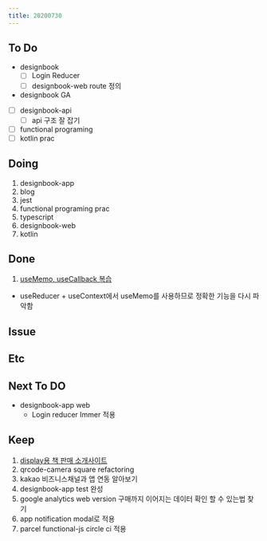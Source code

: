 ```yaml
---
title: 20200730
---
```


## To Do

- designbook
  - [ ] Login Reducer
  - [ ] designbook-web route 정의
- designbook GA
- [ ] designbook-api
  - [ ] api 구조 잘 잡기
- [ ] functional programing
- [ ] kotlin prac

## Doing

1. designbook-app
2. blog
3. jest
4. functional programing prac
5. typescript
6. designbook-web
7. kotlin

## Done

1. [useMemo, useCallback 복습](https://www.notion.so/React-memo-useMemo-useCallback-ded1a1adfac5432cb1e7017402b49c7a)

- useReducer + useContext에서 useMemo를 사용하므로 정확한 기능을 다시 파악함

## Issue

## Etc

## Next To DO

- designbook-app web
  - Login reducer Immer 적용

## Keep

1. [display용 책 판매 소개사이트](https://www.notion.so/664d830ecbd64cfd92ec8d22efa725fa)
2. qrcode-camera square refactoring
3. kakao 비즈니스채널과 앱 연동 알아보기
4. designbook-app test 완성
5. google analytics web version 구매까지 이어지는 데이터 확인 할 수 있는법 찾기
6. app notification modal로 적용
7. parcel functional-js circle ci 적용
